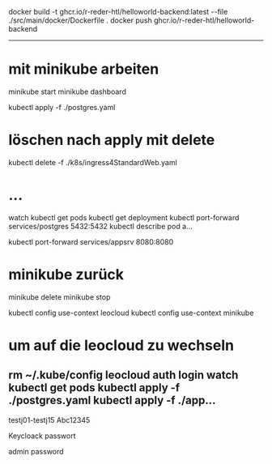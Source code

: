 docker build -t ghcr.io/r-reder-htl/helloworld-backend:latest --file ./src/main/docker/Dockerfile .
docker push ghcr.io/r-reder-htl/helloworld-backend


---

# mit minikube arbeiten
minikube start
minikube dashboard

kubectl apply -f ./postgres.yaml
# löschen nach apply mit delete
kubectl delete -f ./k8s/ingress4StandardWeb.yaml 
# ...
watch kubectl get pods
kubectl get deployment
kubectl port-forward services/postgres 5432:5432
kubectl describe pod a...

kubectl port-forward services/appsrv 8080:8080
# minikube zurück
minikube delete
minikube stop

kubectl config use-context leocloud
kubectl config use-context minikube


# um auf die leocloud zu wechseln
rm ~/.kube/config
leocloud auth login
watch kubectl get pods
kubectl apply -f ./postgres.yaml
kubectl apply -f ./app...
---
testj01-testj15
Abc12345

Keycloack passwort

admin
password